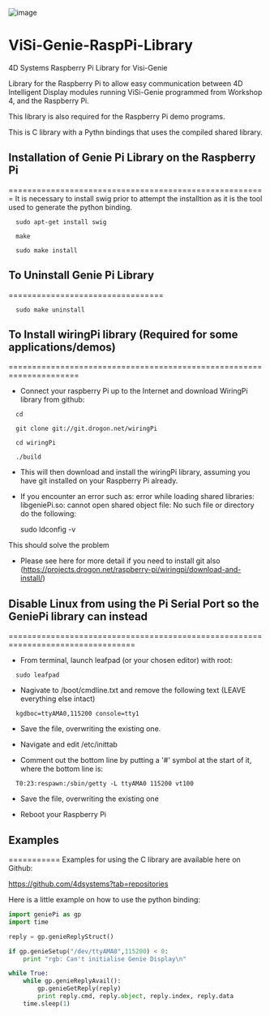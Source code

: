 ![image](http://www.4dsystems.com.au/imagenes/header.png)

ViSi-Genie-RaspPi-Library
========================
4D Systems Raspberry Pi Library for Visi-Genie

Library for the Raspberry Pi to allow easy communication between 4D Intelligent Display modules running ViSi-Genie programmed from Workshop 4, and the Raspberry Pi.

This library is also required for the Raspberry Pi demo programs.

This is C library with a Pythn bindings that uses the compiled shared library.


## Installation of Genie Pi Library on the Raspberry Pi
=======================================================
It is necessary to install swig prior to attempt the installtion as it is the tool used to generate the python binding.
  
```
  sudo apt-get install swig
  
  make
  
  sudo make install
```

## To Uninstall Genie Pi Library
=================================

```
  sudo make uninstall
```  

## To Install wiringPi library (Required for some applications/demos)
=====================================================================
* Connect your raspberry Pi up to the Internet and download WiringPi library from github:
  
```  
  cd
  
  git clone git://git.drogon.net/wiringPi
  
  cd wiringPi
  
  ./build
```  
  
* This will then download and install the wiringPi library, assuming you have git installed on your Raspberry Pi already.

* If you encounter an error such as: error while loading shared libraries: libgeniePi.so: cannot open shared object file: No such file or directory
do the following:

  sudo ldconfig -v

This should solve the problem

* Please see here for more detail if you need to install git also (https://projects.drogon.net/raspberry-pi/wiringpi/download-and-install/)
  

## Disable Linux from using the Pi Serial Port so the GeniePi library can instead
=================================================================================
* From terminal, launch leafpad (or your chosen editor) with root:

```
  sudo leafpad
```

* Nagivate to /boot/cmdline.txt and remove the following text (LEAVE everything else intact)

```
  kgdboc=ttyAMA0,115200 console=tty1  
```  
  
* Save the file, overwriting the existing one.
  
* Navigate and edit /etc/inittab
  
* Comment out the bottom line by putting a '#' symbol at the start of it, where the bottom line is:
  
```
  T0:23:respawn:/sbin/getty -L ttyAMA0 115200 vt100
```  
  
* Save the file, overwriting the existing one
  
* Reboot your Raspberry Pi


## Examples
===========
Examples for using the C library are available here on Github: 

https://github.com/4dsystems?tab=repositories

Here is a little example on how to use the python binding:

```python
import geniePi as gp
import time

reply = gp.genieReplyStruct()

if gp.genieSetup("/dev/ttyAMA0",115200) < 0:
	print "rgb: Can't initialise Genie Display\n"

while True:
	while gp.genieReplyAvail():
		gp.genieGetReply(reply)
		print reply.cmd, reply.object, reply.index, reply.data
	time.sleep(1)
```
